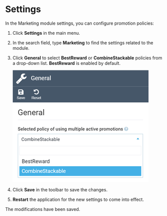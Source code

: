 # Settings

In the Marketing module settings, you can configure promotion policies:

1. Click **Settings** in the main menu.
1. In the search field, type **Marketing** to find the settings related to the module.
1. Click **General** to select **BestReward** or **CombineStackable** policies from a drop-down list. **BestReward** is enabled by default.

	![General settings](media/promotion-policies/switching-promotion-policies.png)

1. Click **Save** in the toolbar to save the changes.
1. **Restart** the application for the new settings to come into effect.

The modifications have been saved.
